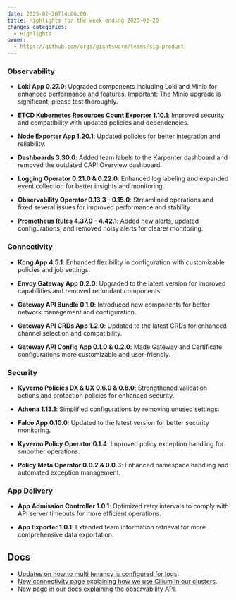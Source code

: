 ```yaml
---
date: 2025-02-20T14:00:00
title: Highlights for the week ending 2025-02-20
changes_categories:
  - Highlights
owner:
  - https://github.com/orgs/giantswarm/teams/sig-product
---
```


### Observability

- **Loki App 0.27.0**: Upgraded components including Loki and Minio for enhanced performance and features. Important: The Minio upgrade is significant; please test thoroughly.

- **ETCD Kubernetes Resources Count Exporter 1.10.1**: Improved security and compatibility with updated policies and dependencies.

- **Node Exporter App 1.20.1**: Updated policies for better integration and reliability.

- **Dashboards 3.30.0**: Added team labels to the Karpenter dashboard and removed the outdated CAPI Overview dashboard.

- **Logging Operator 0.21.0 & 0.22.0**: Enhanced log labeling and expanded event collection for better insights and monitoring.

- **Observability Operator 0.13.3 - 0.15.0**: Streamlined operations and fixed several issues for improved performance and stability.

- **Prometheus Rules 4.37.0 - 4.42.1**: Added new alerts, updated configurations, and removed noisy alerts for clearer monitoring.

### Connectivity

- **Kong App 4.5.1**: Enhanced flexibility in configuration with customizable policies and job settings.

- **Envoy Gateway App 0.2.0**: Upgraded to the latest version for improved capabilities and removed redundant components.

- **Gateway API Bundle 0.1.0**: Introduced new components for better network management and configuration.

- **Gateway API CRDs App 1.2.0**: Updated to the latest CRDs for enhanced channel selection and compatibility.

- **Gateway API Config App 0.1.0 & 0.2.0**: Made Gateway and Certificate configurations more customizable and user-friendly.

### Security

- **Kyverno Policies DX & UX 0.6.0 & 0.8.0**: Strengthened validation actions and protection policies for enhanced security.

- **Athena 1.13.1**: Simplified configurations by removing unused settings.

- **Falco App 0.10.0**: Updated to the latest version for better security monitoring.

- **Kyverno Policy Operator 0.1.4**: Improved policy exception handling for smoother operations.

- **Policy Meta Operator 0.0.2 & 0.0.3**: Enhanced namespace handling and automated exception management.

### App Delivery

- **App Admission Controller 1.0.1**: Optimized retry intervals to comply with API server timeouts for more efficient operations.

- **App Exporter 1.0.1**: Extended team information retrieval for more comprehensive data exportation.

## Docs

- [Updates on how to multi tenancy is configured for logs](https://docs.giantswarm.io/tutorials/observability/data-ingestion/logs/#using-podlogs).
- [New connectivity page explaining how we use Cilium in our clusters](https://docs.giantswarm.io/overview/connectivity/cni).
- [New page in our docs explaining the observability API](https://docs.giantswarm.io/overview/observability/observability-platform-api).
